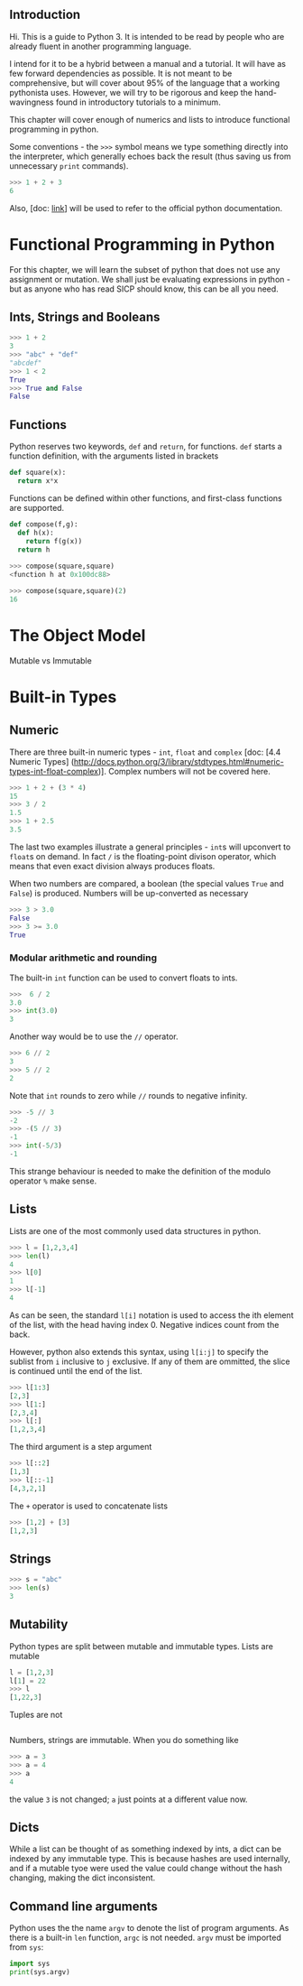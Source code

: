 ## Introduction

Hi. This is a guide to Python 3. It is intended to be read by people who are already fluent in another programming language.

I intend for it to be a hybrid between a manual and a tutorial. It will have as few forward dependencies as possible. It is not meant to be comprehensive, but will cover about 95% of the language that a working pythonista uses. However, we will try to be rigorous and keep the hand-wavingness found in introductory tutorials to a minimum.

This chapter will cover enough of numerics and lists to introduce functional programming in python.

Some conventions - the ``>>>`` symbol means we type something directly into the interpreter, which generally echoes back the result (thus saving us from unnecessary ``print`` commands).

```python
>>> 1 + 2 + 3
6
```

Also, [doc: [link](http://docs.python.org/3/)] will be used to refer to the official python documentation.

# Functional Programming in Python

For this chapter, we will learn the subset of python that does not use any assignment or mutation. We shall just be evaluating expressions in python - but as anyone who has read SICP should know, this can be all you need.

## Ints, Strings and Booleans

```python
>>> 1 + 2
3
>>> "abc" + "def"
"abcdef"
>>> 1 < 2
True
>>> True and False
False
```


## Functions

Python reserves two keywords, ``def`` and ``return``, for functions. ``def`` starts a function definition, with the arguments listed in brackets

```python
def square(x):
  return x*x
```


Functions can be defined within other functions, and first-class functions are supported.

```python
def compose(f,g):
  def h(x):
    return f(g(x))
  return h
  
>>> compose(square,square)
<function h at 0x100dc88>

>>> compose(square,square)(2)
16
```

# The Object Model

Mutable vs Immutable

# Built-in Types

## Numeric

There are three built-in numeric types - ``int``, ``float`` and ``complex`` [doc: [4.4 Numeric Types] (http://docs.python.org/3/library/stdtypes.html#numeric-types-int-float-complex)]. Complex numbers will not be covered here. 

```python
>>> 1 + 2 + (3 * 4) 
15
>>> 3 / 2
1.5
>>> 1 + 2.5
3.5
```

The last two examples illustrate a general principles - ``int``s will upconvert to ``float``s on demand. In fact ``/`` is the floating-point divison operator, which means that even exact division always produces floats. 

When two numbers are compared, a boolean (the special values ``True`` and ``False``) is produced. Numbers will be up-converted as necessary

```python
>>> 3 > 3.0
False
>>> 3 >= 3.0
True
```

### Modular arithmetic and rounding

The built-in ``int`` function can be used to convert floats to ints.

```python
>>>  6 / 2
3.0
>>> int(3.0)
3
```

Another way would be to use the ``//`` operator. 

```python
>>> 6 // 2
3
>>> 5 // 2
2
```

Note that ``int`` rounds to zero while ``//`` rounds to negative infinity. 

```python
>>> -5 // 3
-2
>>> -(5 // 3)
-1
>>> int(-5/3)
-1
```

This strange behaviour is needed to make the definition of the modulo operator ``%`` make sense.


## Lists

Lists are one of the most commonly used data structures in python.

```python
>>> l = [1,2,3,4]
>>> len(l)
4
>>> l[0]
1
>>> l[-1]
4
```

As can be seen, the standard ``l[i]`` notation is used to access the ith element of the list, with the head having index 0. Negative indices count from the back.

However, python also extends this syntax, using ``l[i:j]`` to specify the sublist from ``i`` inclusive to ``j`` exclusive. If any of them are ommitted, the slice is continued until the end of the list.

```python
>>> l[1:3]
[2,3]
>>> l[1:]
[2,3,4]
>>> l[:]
[1,2,3,4]
```

The third argument is a step argument

```python
>>> l[::2]
[1,3]
>>> l[::-1]
[4,3,2,1]
```

The `+` operator is used to concatenate lists

```python
>>> [1,2] + [3]
[1,2,3]
```

## Strings

```python
>>> s = "abc"
>>> len(s)
3
```

## Mutability

Python types are split between mutable and immutable types. Lists are mutable

```python
l = [1,2,3]
l[1] = 22
>>> l
[1,22,3]
```

Tuples are not

```python
```


Numbers, strings are immutable. When you do something like

```python
>>> a = 3
>>> a = 4
>>> a
4
```

the value ``3`` is not changed; ``a`` just points at a different value now.

## Dicts

While a list can be thought of as something indexed by ints, a dict can be indexed by any immutable type. This is because hashes are used internally, and if a mutable tyoe were used the value could change without the hash changing, making the dict inconsistent.

## Command line arguments

Python uses the the name ``argv`` to denote the list of program arguments. As there is a built-in ``len`` function, ``argc`` is not needed. ``argv`` must be imported from ``sys``:

```python
import sys
print(sys.argv)
```
